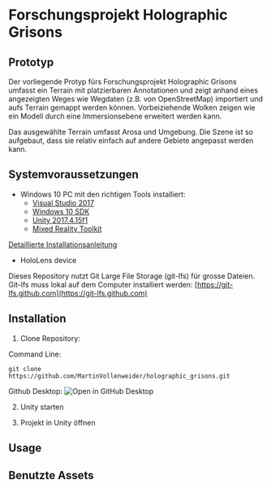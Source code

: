 # Forschungsprojekt Holographic Grisons

## Prototyp

Der vorliegende Protyp fürs Forschungsprojekt Holographic Grisons umfasst ein Terrain mit platzierbaren Annotationen und zeigt anhand eines angezeigten Weges wie Wegdaten (z.B. von OpenStreetMap) importiert und aufs Terrain gemappt werden können. Vorbeiziehende Wolken zeigen wie ein Modell durch eine Immersionsebene erweitert werden kann.

Das ausgewählte Terrain umfasst Arosa und Umgebung. Die Szene ist so aufgebaut, dass sie relativ einfach auf andere Gebiete angepasst werden kann. 

## Systemvoraussetzungen

- Windows 10 PC mit den richtigen Tools installiert:
  - [Visual Studio 2017](https://visualstudio.microsoft.com/downloads/)
  - [Windows 10 SDK](https://developer.microsoft.com/en-US/windows/downloads/windows-10-sdk)
  - [Unity 2017.4.15f1](https://unity3d.com/unity/qa/lts-releases)
  - [Mixed Reality Toolkit](https://github.com/Microsoft/MixedRealityToolkit-Unity/blob/master/README.md)
  
[Detaillierte Installationsanleitung](https://docs.microsoft.com/en-us/windows/mixed-reality/install-the-tools)
- HoloLens device 

Dieses Repository nutzt Git Large File Storage (git-lfs) für grosse Dateien. Git-lfs muss lokal auf dem Computer installiert werden: [https://git-lfs.github.com](https://git-lfs.github.com)

## Installation

1) Clone Repository:

Command Line: 
```
git clone https://github.com/MartinVollenweider/holographic_grisons.git
```

Github Desktop:
![Open in GitHub Desktop](https://user-images.githubusercontent.com/6608578/51750981-f6997e00-20b3-11e9-8ae5-b138ca46a3b9.png)

2) Unity starten

3) Projekt in Unity öffnen


## Usage

## Benutzte Assets

